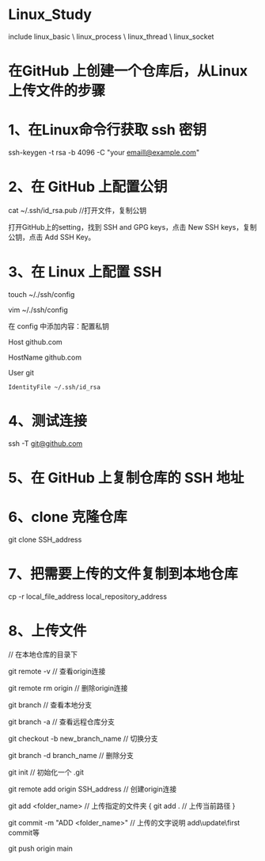 # Linux_Study
include linux_basic \ linux_process \ linux_thread \ linux_socket


# 在GitHub 上创建一个仓库后，从Linux上传文件的步骤

# 1、在Linux命令行获取 ssh 密钥
ssh-keygen -t rsa -b 4096 -C "your emaill@example.com"

# 2、在 GitHub 上配置公钥
cat ~/.ssh/id_rsa.pub //打开文件，复制公钥

打开GitHub上的setting，找到 SSH and GPG keys，点击 New SSH keys，复制公钥，点击 Add SSH Key。

# 3、在 Linux 上配置 SSH
  touch ~/./ssh/config

vim ~/./ssh/config

在 config 中添加内容：配置私钥

Host github.com

HostName github.com

User git
  
    IdentityFile ~/.ssh/id_rsa

# 4、测试连接
ssh -T git@github.com

# 5、在 GitHub 上复制仓库的 SSH 地址

# 6、clone 克隆仓库
git clone SSH_address

# 7、把需要上传的文件复制到本地仓库
cp -r local_file_address local_repository_address

# 8、上传文件
// 在本地仓库的目录下

git remote -v // 查看origin连接

git remote rm origin // 删除origin连接


git branch // 查看本地分支

git branch -a // 查看远程仓库分支

git checkout -b new_branch_name // 切换分支

git branch -d branch_name // 删除分支


git init // 初始化一个 .git

git remote add origin SSH_address // 创建origin连接

git add <folder_name> // 上传指定的文件夹       {  git add . // 上传当前路径  }

git commit -m "ADD <folder_name>" // 上传的文字说明 add\update\first commit等

git push origin main
